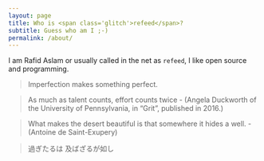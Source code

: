 ```yaml
---
layout: page
title: Who is <span class='glitch'>refeed</span>?
subtitle: Guess who am I ;-)
permalink: /about/
---
```


I am Rafid Aslam or usually called in the net as `refeed`, I like open source
and programming.

> Imperfection makes something perfect.

> As much as talent counts, effort counts twice
\- (Angela Duckworth of the University of Pennsylvania, in “Grit”, published in 2016.)

> What makes the desert beautiful is that somewhere it hides a well.
\- (Antoine de Saint-Exupery)

> 過ぎたるは 及ばざるが如し
